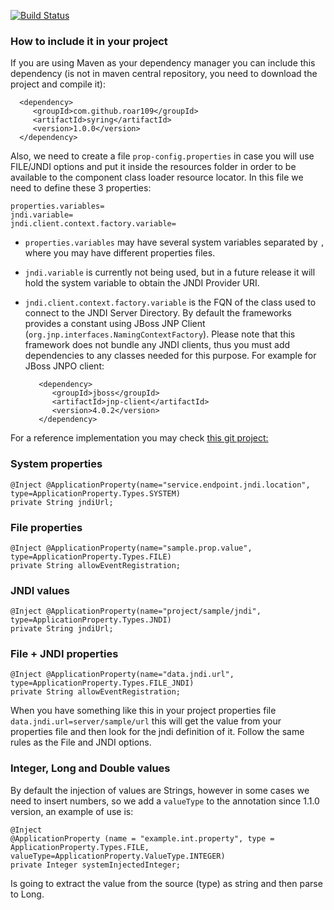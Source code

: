 [![Build Status](https://drone.io/github.com/roar109/syring/status.png)](#)

### How to include it in your project
If you are using Maven as your dependency manager you can include this dependency (is not in maven central repository, you need to download the project and compile it):

      <dependency>
         <groupId>com.github.roar109</groupId>
         <artifactId>syring</artifactId>
         <version>1.0.0</version>
      </dependency>
      
Also, we need to create a file `prop-config.properties` in case you will use FILE/JNDI options and put it inside the resources folder in order to be available to the component class loader resource locator. In this file we need to define these 3 properties:

    properties.variables=
    jndi.variable=
    jndi.client.context.factory.variable=
    
- `properties.variables` may have several system variables separated by `,` where you may have different properties files.
- `jndi.variable` is currently not being used, but in a future release it will hold the system variable to obtain the JNDI Provider URI.
- `jndi.client.context.factory.variable` is the FQN of the class used to connect to the JNDI Server Directory. By default the frameworks provides a constant using JBoss JNP Client (`org.jnp.interfaces.NamingContextFactory`). Please note that this framework does not bundle any JNDI clients, thus you must add dependencies to any classes needed for this purpose. For example for JBoss JNPO client:

         <dependency>
            <groupId>jboss</groupId>
            <artifactId>jnp-client</artifactId>
            <version>4.0.2</version>
         </dependency>

For a reference implementation you may check [this git project:](https://github.com/roar109/syring-example) 


### System properties
    @Inject @ApplicationProperty(name="service.endpoint.jndi.location", type=ApplicationProperty.Types.SYSTEM)
    private String jndiUrl;

### File properties

    @Inject @ApplicationProperty(name="sample.prop.value", type=ApplicationProperty.Types.FILE)
    private String allowEventRegistration;


### JNDI values

    @Inject @ApplicationProperty(name="project/sample/jndi", type=ApplicationProperty.Types.JNDI)
    private String jndiUrl;

### File + JNDI properties

    @Inject @ApplicationProperty(name="data.jndi.url", type=ApplicationProperty.Types.FILE_JNDI)
    private String allowEventRegistration;

When you have something like this in your project properties file `data.jndi.url=server/sample/url` this will get the value from your properties file and then look for the jndi definition of it. Follow the same rules as the File and JNDI options.

### Integer, Long and Double values

By default the injection of values are Strings, however in some cases we need to insert numbers, so we add a `valueType` to the annotation since 1.1.0 version, an example of use is:

    @Inject
    @ApplicationProperty (name = "example.int.property", type = ApplicationProperty.Types.FILE, valueType=ApplicationProperty.ValueType.INTEGER)
    private Integer systemInjectedInteger;

Is going to extract the value from the source (type) as string and then parse to Long.